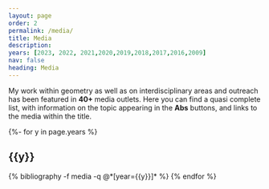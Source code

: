 ```yaml
---
layout: page
order: 2
permalink: /media/
title: Media
description: 
years: [2023, 2022, 2021,2020,2019,2018,2017,2016,2009]
nav: false
heading: Media
---
```

 
 My work within geometry as well as on interdisciplinary areas and outreach has been featured in <b> 40+ </b> media outlets. Here you can find a quasi complete list, with information on the topic appearing in the <b>Abs</b> buttons, and links to the media within the title. 

<div id="publicationList" class="publications">
 
{%- for y in page.years %}
  <h2 class="year">{{y}}</h2>
  {% bibliography -f media -q @*[year={{y}}]* %}
{% endfor %}

</div>
